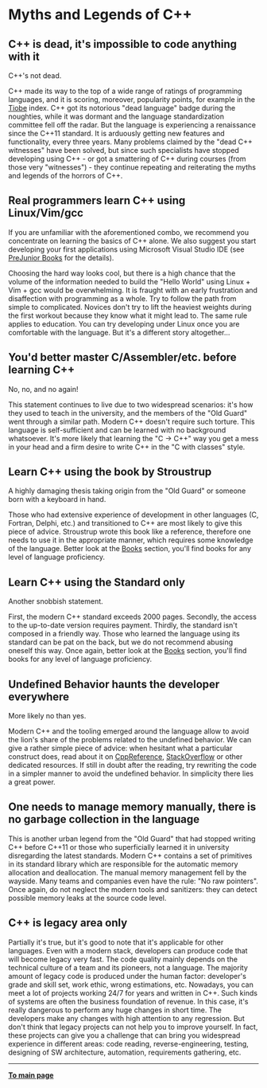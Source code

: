 # Myths and Legends of C++

## C++ is dead, it's impossible to code anything with it

C++'s not dead.

C++ made its way to the top of a wide range of ratings of programming languages, and it is scoring, moreover, popularity points, for example in the [Tiobe](https://www.tiobe.com/tiobe-index/) index. C++ got its notorious "dead language" badge during the noughties, while it was dormant and the language standardization committee fell off the radar. But the language is experiencing a renaissance since the C++11 standard. It is arduously getting new features and functionality, every three years. Many problems claimed by the "dead C++ witnesses" have been solved, but since such specialists have stopped developing using C++ - or got a smattering of C++ during courses (from those very "witnesses") - they continue repeating and reiterating the myths and legends of the horrors of C++. 

## Real programmers learn C++ using Linux/Vim/gcc

If you are unfamiliar with the aforementioned combo, we recommend you concentrate on learning the basics of C++ alone. We also suggest you start developing your first applications using Microsoft Visual Studio IDE (see [PreJunior Books](Books/PreJunior.md) for the details).

Choosing the hard way looks cool, but there is a high chance that the volume of the information needed to build the "Hello World" using Linux + Vim + gcc would be overwhelming. It is fraught with an early frustration and disaffection with programming as a whole. Try to follow the path from simple to complicated. Novices don't try to lift the heaviest weights during the first workout because they know what it might lead to. The same rule applies to education. You can try developing under Linux once you are comfortable with the language. But it's a different story altogether...

## You'd better master C/Assembler/etc. before learning C++

No, no, and no again! 

This statement continues to live due to two widespread scenarios: it's how they used to teach in the university, and the members of the "Old Guard" went through a similar path. Modern C++ doesn't require such torture. This language is self-sufficient and can be learned with no background whatsoever. It's more likely that learning the "C -> C++" way you get a mess in your head and a firm desire to write C++ in the "C with classes" style.

## Learn C++ using the book by Stroustrup

A highly damaging thesis taking origin from the "Old Guard" or someone born with a keyboard in hand.

Those who had extensive experience of development in other languages (C, Fortran, Delphi, etc.) and transitioned to C++ are most likely to give this piece of advice. Stroustrup wrote this book like a reference, therefore one needs to use it in the appropriate manner, which requires some knowledge of the language. Better look at the [Books](Books/Overview.md) section, you'll find books for any level of language proficiency.

## Learn C++ using the Standard only

Another snobbish statement.

First, the modern C++ standard exceeds 2000 pages. Secondly, the access to the up-to-date version requires payment. Thirdly, the standard isn't composed in a friendly way. Those who learned the language using its standard can be pat on the back, but we do not recommend abusing oneself this way. Once again, better look at the [Books](Books/Overview.md) section, you'll find books for any level of language proficiency.

## Undefined Behavior haunts the developer everywhere

More likely no than yes.

Modern C++ and the tooling emerged around the language allow to avoid the lion's share of the problems related to the undefined behavior. We can give a rather simple piece of advice: when hesitant what a particular construct does, read about it on [CppReference](https://en.cppreference.com), [StackOverflow](https://stackoverflow.com/) or other dedicated resources. If still in doubt after the reading, try rewriting the code in a simpler manner to avoid the undefined behavior. In simplicity there lies a great power.

## One needs to manage memory manually, there is no garbage collection in the language

This is another urban legend from the "Old Guard" that had stopped writing C++ before C++11 or those who superficially learned it in university disregarding the latest standards. Modern C++ contains a set of primitives in its standard library which are responsible for the automatic memory allocation and deallocation. The manual memory management fell by the wayside. Many teams and companies even have the rule: "No raw pointers". Once again, do not neglect the modern tools and sanitizers: they can detect possible memory leaks at the source code level.

## C++ is legacy area only

Partially it's true, but it's good to note that it's applicable for other languages. Even with a modern stack, developers can produce code that will become legacy very fast. The code quality mainly depends on the technical culture of a team and its pioneers, not a language. The majority amount of legacy code is produced under the human factor: developer's grade and skill set, work ethic, wrong estimations, etc. Nowadays, you can meet a lot of projects working 24/7 for years and written in C++. Such kinds of systems are often the business foundation of revenue. In this case, it's really dangerous to perform any huge changes in short time. The developers make any changes with high attention to any regression. But don't think that legacy projects can not help you to improve yourself. In fact, these projects can give you a challenge that can bring you widespread experience in different areas: code reading, reverse-engineering, testing, designing of SW architecture, automation, requirements gathering, etc.

---

[**To main page**](../README.md)